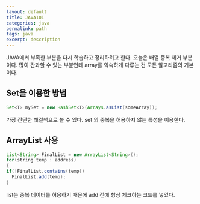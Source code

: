 ```yaml
---
layout: default
title: JAVA101
categories: java
permalink: path
tags: java
excerpt: description
---
```


JAVA에서 부족한 부분을 다시 학습하고 정리하려고 한다. 오늘은 배열 중복 제거 부분이다. 많이 간과할 수 있는 부분인데 array를 익숙하게 다루는 건 모든 알고리즘의 기본이다.

## Set을 이용한 방법
```java
Set<T> mySet = new HashSet<T>(Arrays.asList(someArray));
```
가장 간단한 해결책으로 볼 수 있다. set 의 중복을 허용하지 않는 특성을 이용한다.

## ArrayList 사용
```java
List<String> FinalList = new ArrayList<String>();
for(string temp : address)
{
if(!FinalList.contains(temp))
  FinalList.add(temp);
}
```
list는 중복 데이터를 허용하기 때문에 add 전에 항상 체크하는 코드를 넣었다.

